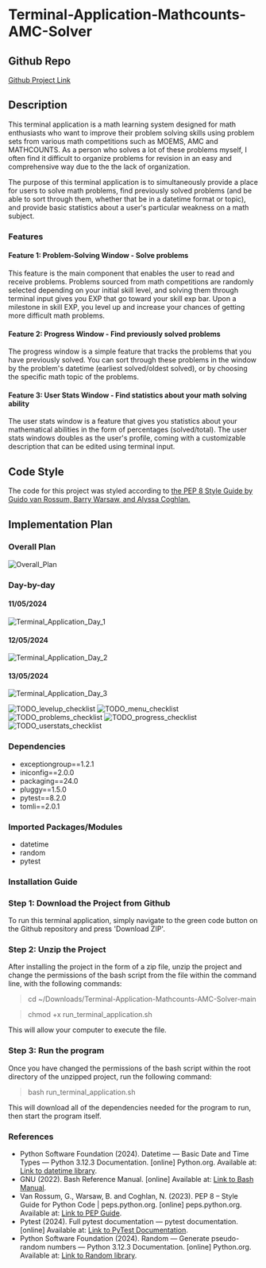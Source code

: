# Terminal-Application-Mathcounts-AMC-Solver

## Github Repo

[Github Project Link](https://github.com/aztrocord/Terminal-Application-Mathcounts-AMC-Solver)

## Description

This terminal application is a math learning system designed for math enthusiasts who want to improve their problem solving skills using problem sets from various math competitions such as MOEMS, AMC and MATHCOUNTS. As a person who solves a lot of these problems myself, I often find it difficult to organize problems for revision in an easy and comprehensive way due to the the lack of organization.

The purpose of this terminal application is to simultaneously provide a place for users to solve math problems, find previously solved problems (and be able to sort through them, whether that be in a datetime format or topic), and provide basic statistics about a user's particular weakness on a math subject.

### Features

#### Feature 1: Problem-Solving Window - Solve problems

This feature is the main component that enables the user to read and receive problems. Problems sourced from math competitions are randomly selected depending on your initial skill level, and solving them through terminal input gives you EXP that go toward your skill exp bar. Upon a milestone in skill EXP, you level up and increase your chances of getting more difficult math problems.

#### Feature 2: Progress Window - Find previously solved problems

The progress window is a simple feature that tracks the problems that you have previously solved. You can sort through these problems in the window by the problem's datetime (earliest solved/oldest solved), or by choosing the specific math topic of the problems.

#### Feature 3: User Stats Window - Find statistics about your math solving ability

The user stats window is a feature that gives you statistics about your mathematical abilities in the form of percentages (solved/total). The user stats windows doubles as the user's profile, coming with a customizable description that can be edited using terminal input.

## Code Style

The code for this project was styled according to [the PEP 8 Style Guide by Guido van Rossum, Barry Warsaw, and Alyssa Coghlan.](https://peps.python.org/pep-0008/)

## Implementation Plan

### Overall Plan

![Overall_Plan](./docs/Overall_Plan.PNG)

### Day-by-day

#### 11/05/2024

![Terminal_Application_Day_1](./docs/Terminal_Application_Day_by_Day_1.PNG)

#### 12/05/2024

![Terminal_Application_Day_2](./docs/Terminal_Application_Day_by_Day_2.PNG)

#### 13/05/2024

![Terminal_Application_Day_3](./docs/Terminal_Application_Day_by_Day_3.PNG)

![TODO_levelup_checklist](./docs/todo_levelup.PNG)
![TODO_menu_checklist](./docs/todo_menu.PNG)
![TODO_problems_checklist](./docs/todo_problems.PNG)
![TODO_progress_checklist](./docs/todo_progress.PNG)
![TODO_userstats_checklist](./docs/todo_userstats.PNG)

### Dependencies  

* exceptiongroup==1.2.1
* iniconfig==2.0.0
* packaging==24.0
* pluggy==1.5.0
* pytest==8.2.0
* tomli==2.0.1

### Imported Packages/Modules

* datetime
* random
* pytest

### Installation Guide

### Step 1: Download the Project from Github

To run this terminal application, simply navigate to the green code button on the Github repository and press 'Download ZIP'.

### Step 2: Unzip the Project

After installing the project in the form of a zip file, unzip the project and change the permissions of the bash script from the file within the command line, with the following commands:

> cd ~/Downloads/Terminal-Application-Mathcounts-AMC-Solver-main

> chmod +x run_terminal_application.sh

This will allow your computer to execute the file.

### Step 3: Run the program

Once you have changed the permissions of the bash script within the root directory of the unzipped project, run the following command:

> bash run_terminal_application.sh

This will download all of the dependencies needed for the program to run, then start the program itself.

### References

* Python Software Foundation (2024). Datetime — Basic Date and Time Types — Python 3.12.3 Documentation. [online] Python.org. Available at: [Link to datetime library](https://docs.python.org/3/library/datetime.html).
* GNU (2022). Bash Reference Manual. [online] Available at: [Link to Bash Manual](https://www.gnu.org/software/bash/manual/bash.html).
* Van Rossum, G., Warsaw, B. and Coghlan, N. (2023). PEP 8 – Style Guide for Python Code | peps.python.org. [online] peps.python.org. Available at: [Link to PEP Guide](https://peps.python.org/pep-0008/).
* Pytest (2024). Full pytest documentation — pytest documentation. [online] Available at: [Link to PyTest Documentation](https://docs.pytest.org/en/8.2.x/contents.html).
* Python Software Foundation (2024). Random — Generate pseudo-random numbers — Python 3.12.3 Documentation. [online] Python.org. Available at: [Link to Random library](https://docs.python.org/3/library/random.html).
